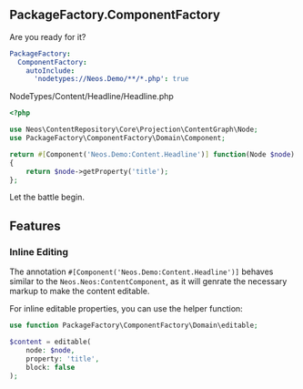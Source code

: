 
## PackageFactory.ComponentFactory

Are you ready for it?

```yaml
PackageFactory:
  ComponentFactory:
    autoInclude:
      'nodetypes://Neos.Demo/**/*.php': true
```

NodeTypes/Content/Headline/Headline.php
```php
<?php

use Neos\ContentRepository\Core\Projection\ContentGraph\Node;
use PackageFactory\ComponentFactory\Domain\Component;

return #[Component('Neos.Demo:Content.Headline')] function(Node $node): string
{
    return $node->getProperty('title');
};
```

Let the battle begin.

## Features

### Inline Editing

The annotation `#[Component('Neos.Demo:Content.Headline')]` behaves similar to the `Neos.Neos:ContentComponent`, as it will genrate the necessary markup to make the content editable.

For inline editable properties, you can use the helper function:

```php
use function PackageFactory\ComponentFactory\Domain\editable;

$content = editable(
    node: $node,
    property: 'title',
    block: false
);
```
